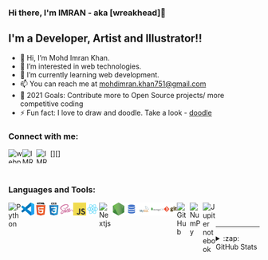 ### Hi there, I'm IMRAN - aka [wreakhead]👋

## I'm a Developer, Artist and Illustrator!!

- 👋 Hi, I’m Mohd Imran Khan.
- 👀 I’m interested in web technologies.
- 🌱 I’m currently learning web development.
- 📫 You can reach me at mohdimran.khan751@gmail.com
- 🥅 2021 Goals: Contribute more to Open Source projects/ more competitive coding
- ⚡ Fun fact: I love to draw and doodle. Take a look - [doodle]

### Connect with me:

[<img align="left" alt="webportfolio-nextjs.vercel.app/" width="28px" height="28px" src="https://cdn1.iconfinder.com/data/icons/marketing-and-digital-marketing-2/48/Marketing_portfolio_portfolio-512.png" />][]
[<img align="left" alt="IMRAN | Twitter" width="28px" height="28px" src="https://cdn4.iconfinder.com/data/icons/social-media-icons-the-circle-set/48/twitter_circle-512.png" />][twitter]
[<img align="left" alt="IMRAN | LinkedIn" width="28px" height="28px" src="https://cliply.co/wp-content/uploads/2021/02/372102050_LINKEDIN_ICON_TRANSPARENT_400.gif" />][linkedin]


<br />

### Languages and Tools:

<img align="left" alt="Python" width="26px" src="https://cdn4.iconfinder.com/data/icons/logos-and-brands/512/267_Python_logo-512.png" />
<img align="left" alt="Visual Studio Code" width="26px" src="https://raw.githubusercontent.com/github/explore/80688e429a7d4ef2fca1e82350fe8e3517d3494d/topics/visual-studio-code/visual-studio-code.png" />
<img align="left" alt="HTML5" width="26px" src="https://raw.githubusercontent.com/github/explore/80688e429a7d4ef2fca1e82350fe8e3517d3494d/topics/html/html.png" />
<img align="left" alt="CSS3" width="26px" src="https://raw.githubusercontent.com/github/explore/80688e429a7d4ef2fca1e82350fe8e3517d3494d/topics/css/css.png" />
<img align="left" alt="Sass" width="26px" src="https://raw.githubusercontent.com/github/explore/80688e429a7d4ef2fca1e82350fe8e3517d3494d/topics/sass/sass.png" />
<img align="left" alt="JavaScript" width="26px" src="https://raw.githubusercontent.com/github/explore/80688e429a7d4ef2fca1e82350fe8e3517d3494d/topics/javascript/javascript.png" />
<img align="left" alt="React" width="26px" src="https://raw.githubusercontent.com/github/explore/80688e429a7d4ef2fca1e82350fe8e3517d3494d/topics/react/react.png" />
<img align="left" alt="Nextjs" width="26px" src="https://cdn.auth0.com/blog/logos/nextjs-logo.png" />
<img align="left" alt="Node.js" width="26px" src="https://raw.githubusercontent.com/github/explore/80688e429a7d4ef2fca1e82350fe8e3517d3494d/topics/nodejs/nodejs.png" />
<img align="left" alt="SQL" width="26px" src="https://raw.githubusercontent.com/github/explore/80688e429a7d4ef2fca1e82350fe8e3517d3494d/topics/sql/sql.png" />
<img align="left" alt="MySQL" width="26px" src="https://raw.githubusercontent.com/github/explore/80688e429a7d4ef2fca1e82350fe8e3517d3494d/topics/mysql/mysql.png" />
<img align="left" alt="MongoDB" width="26px" src="https://raw.githubusercontent.com/github/explore/80688e429a7d4ef2fca1e82350fe8e3517d3494d/topics/mongodb/mongodb.png" />
<img align="left" alt="Git" width="26px" src="https://raw.githubusercontent.com/github/explore/80688e429a7d4ef2fca1e82350fe8e3517d3494d/topics/git/git.png" />
<img align="left" alt="GitHub" width="26px" src="https://cdn.icon-icons.com/icons2/2351/PNG/512/logo_github_icon_143196.png" />
<img align="left" alt="NumPy" width="26px" src="https://techscript24.com/wp-content/uploads/2020/10/86498201-a8bd8680-bd39-11ea-9d08-66b610a8dc01.png" />
<img align="left" alt="Jupiter notebook" width="26px" src="https://upload.wikimedia.org/wikipedia/commons/thumb/3/38/Jupyter_logo.svg/1200px-Jupyter_logo.svg.png" />
<br />
<br />

---

<details>
  <summary>:zap: GitHub Stats</summary>

<img align="left" alt="wreakhead's GitHub Stats" src="https://github-readme-stats.vercel.app/api?username=wreakhead&show_icons=true&hide_border=true" />
<img align="left" src="https://github-readme-stats.vercel.app/api/top-langs?username=wreakhead&show_icons=true&locale=en&layout=compact" alt="wreakhead" />  

</details>


[twitter]: https://twitter.com/Imran88466564

[doodle]:https://www.instagram.com/old.notepad/
[linkedin]: https://www.linkedin.com/in/mohd-imran-khan-55045a153
